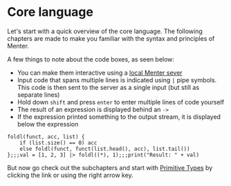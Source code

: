 # Core language

Let's start with a quick overview of the core language. The following chapters are made to make you familiar with the
syntax and principles of Menter.

A few things to note about the code boxes, as seen below:

- You can make them interactive using a [local Menter sever](execute_code.html)
- Input code that spans multiple lines is indicated using `|` pipe symbols. This code is then sent to the server as a
  single input (but still as separate lines)
- Hold down `shift` and press `enter` to enter multiple lines of code yourself
- The result of an expression is displayed behind an `->`
- If the expression printed something to the output stream, it is displayed below the expression

```result=(funct, acc, list) -> { if (list.size() == 0) acc else { foldl(funct, funct(list.head(), acc), list.tail()); }; };;;6;;;Result: 6
foldl(funct, acc, list) {
    if (list.size() == 0) acc
    else foldl(funct, funct(list.head(), acc), list.tail())
};;;val = [1, 2, 3] |> foldl((*), 1);;;print("Result: " + val)
```

But now go check out the subchapters and start with [Primitive Types](Core_Language_primitive_types.html) by clicking
the link or using the right arrow key.
